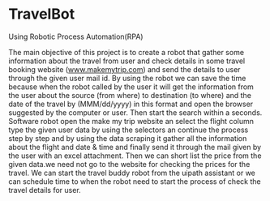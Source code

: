 # TravelBot
Using Robotic Process Automation(RPA)

The main objective of this project is to create a robot that gather some information about the travel from user and check details in some travel booking website (www.makemytrip.com) and send the details to user through the given user mail id. By using the robot we can save the time because when the robot called by the user it will get the information from the user about the source (from where) to destination (to where) and the date of the travel by (MMM/dd/yyyy) in this format and open the browser suggested by the computer or user. Then start the search within a seconds. Software robot open the make my trip website an select the flight column type the given user data by using the selectors an continue the process step by step and by using the data scraping it gather all the information about the flight and date & time and finally send it through the mail given by the user with an excel attachment. Then we can short list the price from the given data.we need not go to the website for checking the prices for the travel. We can start the travel buddy robot from the uipath assistant or we can schedule time to when the robot need to start the process of check the travel details for user.
